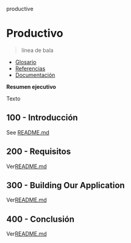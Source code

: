 productive

# Productivo

> línea de bala

-   [Glosario](./GLOSSARY.md)
-   [Referencias](./REFERENCES.md)
-   [Documentación](./DOCUMENTATION.md)

**Resumen ejecutivo**

Texto

## 100 - Introducción

See [README.md](./100/README.md)

## 200 - Requisitos

Ver[README.md](./200/README.md)

## 300 - Building Our Application

Ver[README.md](./300/README.md)

## 400 - Conclusión

Ver[README.md](./400/README.md)

